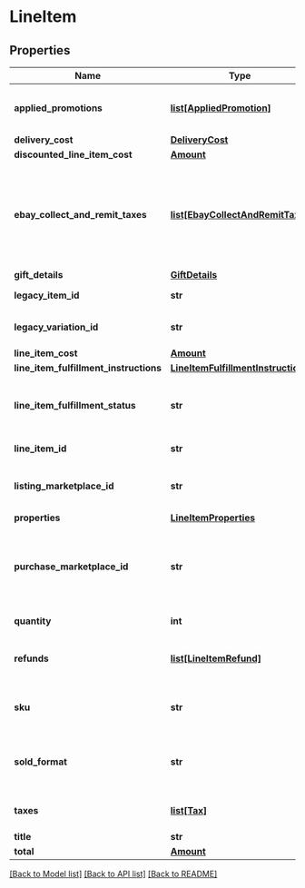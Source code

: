 # LineItem

## Properties
Name | Type | Description | Notes
------------ | ------------- | ------------- | -------------
**applied_promotions** | [**list[AppliedPromotion]**](AppliedPromotion.md) | This array contains information about one or more sales promotions or discounts applied to the line item. It is always returned, but will be returned as an empty array if no special sales promotions or discounts apply to the order line item. | [optional] 
**delivery_cost** | [**DeliveryCost**](DeliveryCost.md) |  | [optional] 
**discounted_line_item_cost** | [**Amount**](Amount.md) |  | [optional] 
**ebay_collect_and_remit_taxes** | [**list[EbayCollectAndRemitTax]**](EbayCollectAndRemitTax.md) | This container will be returned if the order line item is subject to a &#x27;Collect and Remit&#x27; tax that eBay will collect and remit to the proper taxing authority on the buyer&#x27;s behalf. &#x27;Collect and Remit&#x27; tax includes US state-mandated sales tax and &#x27;Goods and Services&#x27; tax (collected in Australia and New Zealand). The amount of this tax is shown in the amount field, and the type of tax is shown in the taxType field. eBay will display the tax type and amount during checkout in accordance with the buyer&#x27;s address, and handle collection and remittance of the tax without requiring the seller to take any action. | [optional] 
**gift_details** | [**GiftDetails**](GiftDetails.md) |  | [optional] 
**legacy_item_id** | **str** | The eBay-generated legacy listing item ID of the listing. Note that the unique identifier of a listing in REST-based APIs is called the listingId instead. | [optional] 
**legacy_variation_id** | **str** | The unique identifier of a single variation within a multiple-variation listing. This field is only returned if the line item purchased was from a multiple-variation listing. | [optional] 
**line_item_cost** | [**Amount**](Amount.md) |  | [optional] 
**line_item_fulfillment_instructions** | [**LineItemFulfillmentInstructions**](LineItemFulfillmentInstructions.md) |  | [optional] 
**line_item_fulfillment_status** | **str** | This enumeration value indicates the current fulfillment status of the line item. For implementation help, refer to &lt;a href&#x3D;&#x27;https://developer.ebay.com/api-docs/sell/fulfillment/types/sel:LineItemFulfillmentStatusEnum&#x27;&gt;eBay API documentation&lt;/a&gt; | [optional] 
**line_item_id** | **str** | This is the unique identifier of an eBay order line item. This field is created as soon as there is a commitment to buy from the seller. | [optional] 
**listing_marketplace_id** | **str** | The unique identifier of the eBay marketplace where the line item was listed. For implementation help, refer to &lt;a href&#x3D;&#x27;https://developer.ebay.com/api-docs/sell/fulfillment/types/ba:MarketplaceIdEnum&#x27;&gt;eBay API documentation&lt;/a&gt; | [optional] 
**properties** | [**LineItemProperties**](LineItemProperties.md) |  | [optional] 
**purchase_marketplace_id** | **str** | The unique identifier of the eBay marketplace where the line item was listed. Often, the listingMarketplaceId and the purchaseMarketplaceId identifier are the same, but there are occasions when an item will surface on multiple eBay marketplaces. For implementation help, refer to &lt;a href&#x3D;&#x27;https://developer.ebay.com/api-docs/sell/fulfillment/types/ba:MarketplaceIdEnum&#x27;&gt;eBay API documentation&lt;/a&gt; | [optional] 
**quantity** | **int** | The number of units of the line item in the order. These are represented as a group by a single lineItemId. | [optional] 
**refunds** | [**list[LineItemRefund]**](LineItemRefund.md) | This array is always returned, but is returned as an empty array unless the seller has submitted a partial or full refund to the buyer for the order. If a refund has occurred, the refund amount and refund date will be shown for each refund. | [optional] 
**sku** | **str** | Seller-defined Stock-Keeping Unit (SKU). This inventory identifier must be unique within the seller&#x27;s eBay inventory. SKUs are optional when listing in the legacy/Trading API system, but SKUs are required when listing items through the Inventory API model. | [optional] 
**sold_format** | **str** | The eBay listing type of the line item. The most common listing types are AUCTION and FIXED_PRICE. For implementation help, refer to &lt;a href&#x3D;&#x27;https://developer.ebay.com/api-docs/sell/fulfillment/types/sel:SoldFormatEnum&#x27;&gt;eBay API documentation&lt;/a&gt; | [optional] 
**taxes** | [**list[Tax]**](Tax.md) | Contains a list of taxes applied to the line item, if any. This array is always returned, but will be returned as empty if no taxes are applicable to the line item, or if the seller is opted in to eBay managed payments. | [optional] 
**title** | **str** | The title of the listing. | [optional] 
**total** | [**Amount**](Amount.md) |  | [optional] 

[[Back to Model list]](../README.md#documentation-for-models) [[Back to API list]](../README.md#documentation-for-api-endpoints) [[Back to README]](../README.md)

